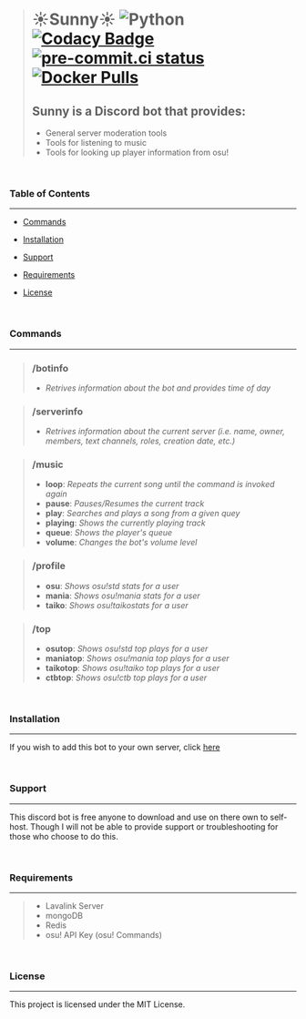> # ☀️Sunny☀️ ![Python](https://img.shields.io/badge/Python-3.10-brightgreen.svg) [![Codacy Badge](https://api.codacy.com/project/badge/Grade/5e417c4aec7b40efb8b82ae362e7ac77)](https://www.codacy.com/app/NiceAesth/Sunny?utm_source=github.com&amp;utm_medium=referral&amp;utm_content=NiceAesth/Sunny&amp;utm_campaign=Badge_Grade) [![pre-commit.ci status](https://results.pre-commit.ci/badge/github/NiceAesth/Sunny/master.svg)](https://results.pre-commit.ci/latest/github/NiceAesth/Sunny/master) [![Docker Pulls](https://img.shields.io/docker/pulls/niceaesthetics/sunny.svg)](https://hub.docker.com/r/niceaesthetics/sunny)
> ## Sunny is a Discord bot that provides:
> -   General server moderation tools
> -   Tools for listening to music
> -   Tools for looking up player information from osu!

<br>

### Table of Contents
****
-   [Commands](#commands)

-   [Installation](#installation)

-   [Support](#support)

-   [Requirements](#requirements)

-   [License](#license)

<br>

### Commands
****
 > ### /botinfo
 > -   *Retrives information about the bot and provides time of day*
 
 > ### /serverinfo
 > -   *Retrives information about the current server (i.e. name, owner, members, text channels, roles, creation date, etc.)*

 > ### /music
 > -   **loop**: *Repeats the current song until the command is invoked again*
 > -   **pause**: *Pauses/Resumes the current track*
 > -   **play**: *Searches and plays a song from a given quey*
 > -   **playing**: *Shows the currently playing track*
 > -   **queue**: *Shows the player's queue*
 > -   **volume**: *Changes the bot's volume level*

> ### /profile
> -   **osu**: *Shows osu!std stats for a user*
> -   **mania**: *Shows osu!mania stats for a user*
> -   **taiko**: *Shows osu!taikostats for a user*

> ### /top
> -   **osutop**: *Shows osu!std top plays for a user*
> -   **maniatop**: *Shows osu!mania top plays for a user*
> -   **taikotop**: *Shows osu!taiko top plays for a user*
> -   **ctbtop**: *Shows osu!ctb top plays for a user*

<br>

### Installation
****
If you wish to add this bot to your own server, click [here](https://discord.com/oauth2/authorize?client_id=376679719044907019&scope=bot)

<br>

### Support
****
This discord bot is free anyone to download and use on there own to self-host. Though I will not be able to provide support or troubleshooting for those who choose to do this.

<br>

### Requirements
****

> -   Lavalink Server
> -   mongoDB
> -   Redis
> -   osu! API Key (osu! Commands)

<br>

### License
****
This project is licensed under the MIT License.
